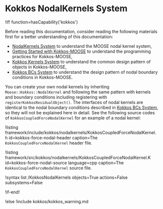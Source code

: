 # Kokkos NodalKernels System

!if! function=hasCapability('kokkos')

Before reading this documentation, consider reading the following materials first for a better understanding of this documentation:

- [NodalKernels System](syntax/NodalKernels/index.md) to understand the MOOSE nodal kernel system,
- [Getting Started with Kokkos-MOOSE](syntax/Kokkos/index.md) to understand the programming practices for Kokkos-MOOSE,
- [Kokkos Kernels System](syntax/KokkosKernels/index.md) to understand the common design pattern of objects in Kokkos-MOOSE,
- [Kokkos BCs System](syntax/KokkosBCs/index.md) to understand the design pattern of nodal boundary conditions in Kokkos-MOOSE.

You can create your own nodal kernels by inheriting `Moose::Kokkos::NodalKernel` and following the same pattern with kernels and boundary conditions including registering with `registerKokkosResidualObject()`. The interfaces of nodal kernels are identical to the nodal boundary conditions described in [Kokkos BCs System](syntax/KokkosBCs/index.md), so they will not be explained here in detail. See the following source codes of `KokkosCoupledForceNodalKernel` for an example of a nodal kernel:

!listing framework/include/kokkos/nodalkernels/KokkosCoupledForceNodalKernel.h id=kokkos-force-nodal-header
         caption=The `KokkosCoupledForceNodalKernel` header file.

!listing framework/src/kokkos/nodalkernels/KokkosCoupledForceNodalKernel.K id=kokkos-force-nodal-source language=cpp
         caption=The `KokkosCoupledForceNodalKernel` source file.

!syntax list /KokkosNodalKernels objects=True actions=False subsystems=False

!if-end!

!else
!include kokkos/kokkos_warning.md
